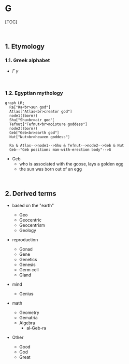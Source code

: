 # G

<style>
  h1 {
    counter-reset: h2
  }
  h2 {
    counter-reset: h3
  }
  h2:before {
    counter-increment: h2;
    content: counter(h2) ". "
  }
  h3:before {
    counter-increment: h3;
    content: counter(h2) "." counter(h3) ". "
  }
</style>

[TOC]

</br>

## Etymology

### Greek alphabet

+ $\Gamma$ $\gamma$

</br>

### Egyptian mythology

```mermaid
graph LR;
  Ra["Ra<br>sun god"]
  Atlas["Atlas<br>creator god"]
  node1((born))
  Shu["Shu<br>air god"]
  Tefnut["Tefnut<br>moisture goddess"]
  node2((born))
  Geb["Geb<br>earth god"]
  Nut["Nut<br>heaven goddess"]

  Ra & Atlas-->node1-->Shu & Tefnut-->node2-->Geb & Nut
  Geb--"Geb position: man-with-erection body"-->G
```

+ Geb
  + who is associated with the goose, lays a golden egg
  + the sun was born out of an egg

</br>

## Derived terms

+ based on the "earth"
  + Geo
  + Geocentric
  + Geocentrism
  + Geology

+ reproduction
  + Gonad
  + Gene
  + Genetics
  + Genesis
  + Germ cell
  + Gland

+ mind
  + Genius

+ math
  + Geometry
  + Gematria
  + Algebra
    + al-Geb-ra

+ Other
  + Good
  + God
  + Great
